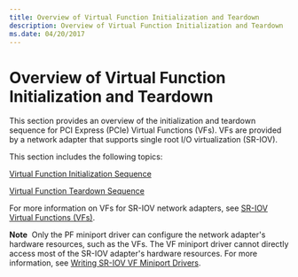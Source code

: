 ```yaml
---
title: Overview of Virtual Function Initialization and Teardown
description: Overview of Virtual Function Initialization and Teardown
ms.date: 04/20/2017
---
```


# Overview of Virtual Function Initialization and Teardown


This section provides an overview of the initialization and teardown sequence for PCI Express (PCIe) Virtual Functions (VFs). VFs are provided by a network adapter that supports single root I/O virtualization (SR-IOV).

This section includes the following topics:

[Virtual Function Initialization Sequence](virtual-function-initialization-sequence.md)

[Virtual Function Teardown Sequence](virtual-function-teardown-sequence.md)

For more information on VFs for SR-IOV network adapters, see [SR-IOV Virtual Functions (VFs)](sr-iov-virtual-functions--vfs-.md).

**Note**  Only the PF miniport driver can configure the network adapter's hardware resources, such as the VFs. The VF miniport driver cannot directly access most of the SR-IOV adapter's hardware resources. For more information, see [Writing SR-IOV VF Miniport Drivers](writing-sr-iov-vf-miniport-drivers.md).

 

 

 





